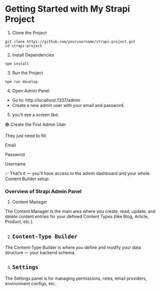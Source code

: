 # Getting Started with My Strapi Project

1. Clone the Project

```
git clone https://github.com/yourusername/strapi-project.git
cd strapi-project

```

2. Install Dependencies
```
npm install

 ```
3. Run the Project
```
npm run develop

```

4. Open Admin Panel
- Go to: http://localhost:1337/admin
- Create a new admin user with your email and password.

5. you’ll see a screen like:

🟢 Create the First Admin User

They just need to fill:

Email

Password

Username


✅ That’s it — you’ll have access to the admin dashboard and your whole Content Builder setup.


### Overview of Strapi Admin Panel

1. Content Manager

The Content Manager is the main area where you create, read, update, and delete content entries for your defined Content Types (like Blog, Article, Product, etc.).

2. ## `Content-Type Builder`

The Content-Type Builder is where you define and modify your data structure — your backend schema.

3. ## `Settings `

The Settings panel is for managing permissions, roles, email providers, environment configs, etc.


 
